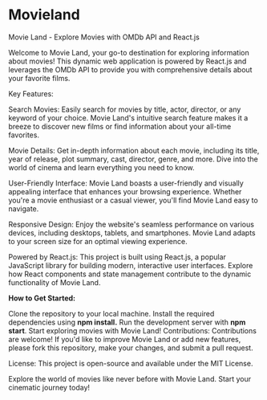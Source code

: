# Movieland
Movie Land - Explore Movies with OMDb API and React.js

Welcome to Movie Land, your go-to destination for exploring information about movies! This dynamic web application is powered by React.js and leverages the OMDb API to provide you with comprehensive details about your favorite films.

Key Features:

Search Movies: Easily search for movies by title, actor, director, or any keyword of your choice. Movie Land's intuitive search feature makes it a breeze to discover new films or find information about your all-time favorites.

Movie Details: Get in-depth information about each movie, including its title, year of release, plot summary, cast, director, genre, and more. Dive into the world of cinema and learn everything you need to know.

User-Friendly Interface: Movie Land boasts a user-friendly and visually appealing interface that enhances your browsing experience. Whether you're a movie enthusiast or a casual viewer, you'll find Movie Land easy to navigate.

Responsive Design: Enjoy the website's seamless performance on various devices, including desktops, tablets, and smartphones. Movie Land adapts to your screen size for an optimal viewing experience.

Powered by React.js: This project is built using React.js, a popular JavaScript library for building modern, interactive user interfaces. Explore how React components and state management contribute to the dynamic functionality of Movie Land.

**How to Get Started:**

Clone the repository to your local machine.
Install the required dependencies using **npm install.**
Run the development server with **npm start**.
Start exploring movies with Movie Land!
Contributions:
Contributions are welcome! If you'd like to improve Movie Land or add new features, please fork this repository, make your changes, and submit a pull request.

License:
This project is open-source and available under the MIT License.

Explore the world of movies like never before with Movie Land. Start your cinematic journey today!

